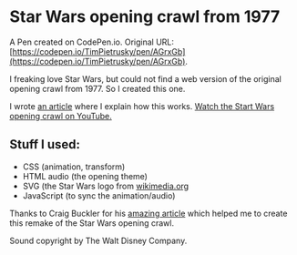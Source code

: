 # Star Wars opening crawl from 1977

A Pen created on CodePen.io. Original URL: [https://codepen.io/TimPietrusky/pen/AGrxGb](https://codepen.io/TimPietrusky/pen/AGrxGb).

I freaking love Star Wars, but could not find a web version of the original opening crawl from 1977. So I created this one.

I wrote [an article](http://timpietrusky.com/star-wars-opening-crawl-from-1977) where I explain how this works. 
[Watch the Start Wars opening crawl on YouTube.](http://www.youtube.com/watch?v=7jK-jZo6xjY)

## Stuff I used:
 * CSS (animation, transform)
 * HTML audio (the opening theme)
 * SVG (the Star Wars logo from [wikimedia.org](http://commons.wikimedia.org/wiki/File:Star_Wars_Logo.svg) 
 * JavaScript (to sync the animation/audio)

Thanks to Craig Buckler for his [amazing article](http://www.sitepoint.com/css3-starwars-scrolling-text/ ) which helped me to create this remake of the Star Wars opening crawl. 

Sound copyright by The Walt Disney Company.